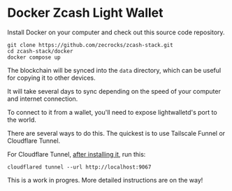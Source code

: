 # Docker Zcash Light Wallet

Install Docker on your computer and check out this source code repository.

```
git clone https://github.com/zecrocks/zcash-stack.git
cd zcash-stack/docker
docker compose up
```

The blockchain will be synced into the ```data``` directory, which can be useful for copying it to other devices.

It will take several days to sync depending on the speed of your computer and internet connection.

To connect to it from a wallet, you'll need to expose lightwalletd's port to the world.

There are several ways to do this. The quickest is to use Tailscale Funnel or Cloudflare Tunnel.

For Cloudflare Tunnel, [after installing it](https://developers.cloudflare.com/cloudflare-one/connections/connect-networks/downloads/), run this:

```
cloudflared tunnel --url http://localhost:9067
```

This is a work in progres. More detailed instructions are on the way!
